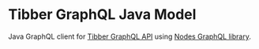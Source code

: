 # Tibber GraphQL Java Model

Java GraphQL client for [Tibber GraphQL API](https://developer.tibber.com/docs/overview) using [Nodes GraphQL library](https://github.com/americanexpress/nodes).
